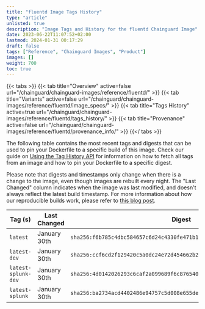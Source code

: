 ```yaml
---
title: "fluentd Image Tags History"
type: "article"
unlisted: true
description: "Image Tags and History for the fluentd Chainguard Image"
date: 2023-06-22T11:07:52+02:00
lastmod: 2024-01-31 00:17:29
draft: false
tags: ["Reference", "Chainguard Images", "Product"]
images: []
weight: 700
toc: true
---
```


{{< tabs >}}
{{< tab title="Overview" active=false url="/chainguard/chainguard-images/reference/fluentd/" >}}
{{< tab title="Variants" active=false url="/chainguard/chainguard-images/reference/fluentd/image_specs/" >}}
{{< tab title="Tags History" active=true url="/chainguard/chainguard-images/reference/fluentd/tags_history/" >}}
{{< tab title="Provenance" active=false url="/chainguard/chainguard-images/reference/fluentd/provenance_info/" >}}
{{</ tabs >}}

The following table contains the most recent tags and digests that can be used to pin your Dockerfile to a specific build of this image. Check our guide on [Using the Tag History API](/chainguard/chainguard-images/using-the-tag-history-api/) for information on how to fetch all tags from an image and how to pin your Dockerfile to a specific digest.

Please note that digests and timestamps only change when there is a change to the image, even though images are rebuilt every night. The "Last Changed" column indicates when the image was last modified, and doesn't always reflect the latest build timestamp. For more information about how our reproducible builds work, please refer to [this blog post](https://www.chainguard.dev/unchained/reproducing-chainguards-reproducible-image-builds).

| Tag (s)              | Last Changed | Digest                                                                    |
|----------------------|--------------|---------------------------------------------------------------------------|
|  `latest`            | January 30th | `sha256:f6b785c4dbc584657c6d24c4330fe471b1406c41cbce189712db2347bf5d19ae` |
|  `latest-dev`        | January 30th | `sha256:ccf6cd2f129420c5a0dc24e72d454662b2309ff7dd79f797f873ed74e60fd130` |
|  `latest-splunk-dev` | January 30th | `sha256:4d0142026293c6caf2a099689f6c876540c8ae8c49416154bfc4e0d79488e1e2` |
|  `latest-splunk`     | January 30th | `sha256:ba2734acd4402486e94757c5d008e655de45ae96f6edd76f7c234b4ed7f2bf23` |

